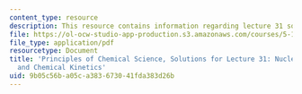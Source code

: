```yaml
---
content_type: resource
description: This resource contains information regarding lecture 31 solution.
file: https://ol-ocw-studio-app-production.s3.amazonaws.com/courses/5-111sc-principles-of-chemical-science-fall-2014/9b05c56ba05ca383673041fda383d26b_MIT5_111F14_Lec31Soln.pdf
file_type: application/pdf
resourcetype: Document
title: 'Principles of Chemical Science, Solutions for Lecture 31: Nuclear Chemistry
  and Chemical Kinetics'
uid: 9b05c56b-a05c-a383-6730-41fda383d26b
---
```

